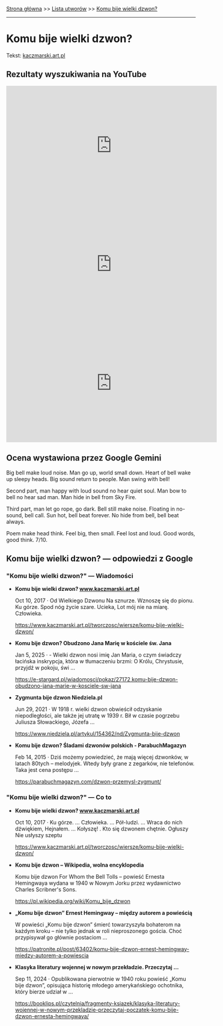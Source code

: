 [Strona główna](../index.md) >> [Lista utworów](../list.md) >> [Komu bije wielki dzwon?](211.md)

---

# Komu bije wielki dzwon?

Tekst: [kaczmarski.art.pl](https://www.kaczmarski.art.pl/tworczosc/wiersze/komu-bije-wielki-dzwon/)

## Rezultaty wyszukiwania na YouTube

<iframe width="560" height="315" src="https://www.youtube.com/embed/JT2CqD2TM0k?si=IdontcarewhotheIRSsendsImnotpayingtaxes" title="YouTube video player" frameborder="0" allow="accelerometer; autoplay; clipboard-write; encrypted-media; gyroscope; picture-in-picture; web-share" referrerpolicy="strict-origin-when-cross-origin" allowfullscreen></iframe>

<iframe width="560" height="315" src="https://www.youtube.com/embed/QCopoCoerRs?si=IdontcarewhotheIRSsendsImnotpayingtaxes" title="YouTube video player" frameborder="0" allow="accelerometer; autoplay; clipboard-write; encrypted-media; gyroscope; picture-in-picture; web-share" referrerpolicy="strict-origin-when-cross-origin" allowfullscreen></iframe>

<iframe width="560" height="315" src="https://www.youtube.com/embed/lxKwFWJrkvE?si=IdontcarewhotheIRSsendsImnotpayingtaxes" title="YouTube video player" frameborder="0" allow="accelerometer; autoplay; clipboard-write; encrypted-media; gyroscope; picture-in-picture; web-share" referrerpolicy="strict-origin-when-cross-origin" allowfullscreen></iframe>

## Ocena wystawiona przez Google Gemini

Big bell make loud noise. Man go up, world small down. Heart of bell wake up sleepy heads. Big sound return to people. Man swing with bell! 

Second part, man happy with loud sound no hear quiet soul. Man bow to bell no hear sad man. Man hide in bell from Sky Fire.

Third part, man let go rope, go dark. Bell still make noise. Floating in no-sound, bell call. Sun hot, bell beat forever. No hide from bell, bell beat always.

Poem make head think. Feel big, then small. Feel lost and loud. Good words, good think. 7/10.


## Komu bije wielki dzwon? — odpowiedzi z Google

### "Komu bije wielki dzwon?" — Wiadomości

- **Komu bije wielki dzwon? www.kaczmarski.art.pl**

    Oct 10, 2017  ·  Od Wielkiego Dzwonu Na sznurze. Wznoszę się do pionu. Ku górze. Spod nóg życie szare. Ucieka, Lot mój nie na miarę. Człowieka. 

   <https://www.kaczmarski.art.pl/tworczosc/wiersze/komu-bije-wielki-dzwon/>
- **Komu bije dzwon? Obudzono Jana Marię w kościele św. Jana**

    Jan 5, 2025  ·  - Wielki dzwon nosi imię Jan Maria, o czym świadczy łacińska inskrypcja, która w tłumaczeniu brzmi: O Królu, Chrystusie, przyjdź w pokoju, świ ... 

   <https://e-stargard.pl/wiadomosci/pokaz/27172,komu-bije-dzwon-obudzono-jana-marie-w-kosciele-sw-jana>
- **Zygmunta bije dzwon  Niedziela.pl**

    Jun 29, 2021  ·  W 1918 r. wielki dzwon obwieścił odzyskanie niepodległości, ale także jej utratę w 1939 r. Bił w czasie pogrzebu Juliusza Słowackiego, Józefa ... 

   <https://www.niedziela.pl/artykul/154362/nd/Zygmunta-bije-dzwon>
- **Komu bije dzwon? Śladami dzwonów polskich - ParabuchMagazyn**

    Feb 14, 2015  ·  Dziś możemy powiedzieć, że mają więcej dzwonków, w latach 80tych – melodyjek. Wtedy były grane z zegarków, nie telefonów. Taka jest cena postępu ... 

   <https://parabuchmagazyn.com/dzwon-przemysl-zygmunt/>

### "Komu bije wielki dzwon?" — Co to

- **Komu bije wielki dzwon? www.kaczmarski.art.pl**

    Oct 10, 2017  ·  Ku górze. ... Człowieka. ... Pół-ludzi. ... Wraca do nich dźwiękiem, Hejnałem. ... Kołyszę! . Kto się dzwonem chętnie. Ogłuszy Nie usłyszy szeptu 

   <https://www.kaczmarski.art.pl/tworczosc/wiersze/komu-bije-wielki-dzwon/>
- **Komu bije dzwon – Wikipedia, wolna encyklopedia**

    Komu bije dzwon For Whom the Bell Tolls – powieść Ernesta Hemingwaya wydana w 1940 w Nowym Jorku przez wydawnictwo Charles Scribner's Sons. 

   <https://pl.wikipedia.org/wiki/Komu_bije_dzwon>
- **„Komu bije dzwon” Ernest Hemingway – między autorem a powieścią**

    W powieści „Komu bije dzwonˮ śmierć towarzyszyła bohaterom na każdym kroku – nie tylko jednak w roli nieproszonego gościa. Choć przypisywał go głównie postaciom ... 

   <https://patronite.pl/post/63402/komu-bije-dzwon-ernest-hemingway-miedzy-autorem-a-powiescia>
- **Klasyka literatury wojennej w nowym przekładzie. Przeczytaj ...**

    Sep 11, 2024  ·  Opublikowana pierwotnie w 1940 roku powieść „Komu bije dzwon”, opisująca historię młodego amerykańskiego ochotnika, który bierze udział w ... 

   <https://booklips.pl/czytelnia/fragmenty-ksiazek/klasyka-literatury-wojennej-w-nowym-przekladzie-przeczytaj-poczatek-komu-bije-dzwon-ernesta-hemingwaya/>

